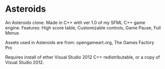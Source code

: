 Asteroids
=========

An Asteroids clone.
Made in C++ with ver 1.0 of my SFML C++ game engine.
Features:
High score table,
Customizable controls, 
Game Pause, 
Full Menus

Assets used in Asteroids are from:
opengameart.org, 
The Games Factory Pro

Requires install of ether Visual Studio 2012 C++ redistributable, or a copy of Visual Studio 2012.
